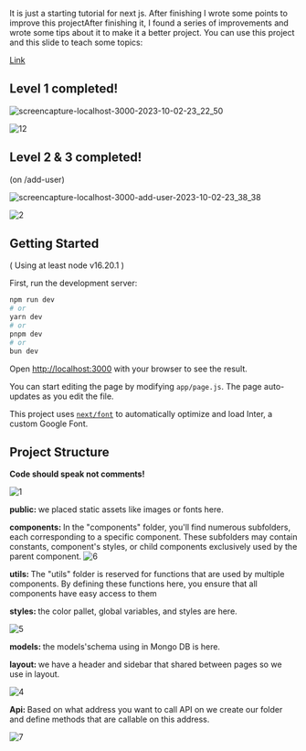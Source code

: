
It is just a starting tutorial for next js.
After finishing I wrote some points to improve this projectAfter finishing it, I found a series of improvements and wrote some tips about it to make it a better project.
You can use this project and this slide to teach some topics:

[Link](https://docs.google.com/presentation/d/1pRWbE-Gvvwbsh90f_RoJQD0GGuyvndbSh4wH3g4j4ls/edit?usp=sharing)

## Level 1 completed!

![screencapture-localhost-3000-2023-10-02-23_22_50](https://github.com/achm25/Next_Project_Example/assets/48030194/af1d48e3-0787-41d7-88d5-fe2cf4ea2f6c)

![12](https://github.com/achm25/Next_Project_Example/assets/48030194/ac53258e-1308-413d-a193-615a41410f14)


## Level 2 & 3 completed!

(on /add-user)

![screencapture-localhost-3000-add-user-2023-10-02-23_38_38](https://github.com/achm25/Next_Project_Example/assets/48030194/38b77ed4-9195-4171-87c3-b361224393c2)

![2](https://github.com/achm25/Next_Project_Example/assets/48030194/f553e29d-89d9-4b1a-a6e5-bca540bcb8b9)

## Getting Started

( Using at least node v16.20.1 )

First, run the development server:

```bash
npm run dev
# or
yarn dev
# or
pnpm dev
# or
bun dev
```

Open [http://localhost:3000](http://localhost:3000) with your browser to see the result.

You can start editing the page by modifying `app/page.js`. The page auto-updates as you edit the file.

This project uses [`next/font`](https://nextjs.org/docs/basic-features/font-optimization) to automatically optimize and load Inter, a custom Google Font.

## Project Structure

<strong> Code should speak not comments! </strong>

![1](https://github.com/achm25/Next_Project_Example/assets/48030194/c675e67f-af1d-4e3d-b52e-e4267081c4b2)

<strong> public: </strong>
we placed static assets like images or fonts here.

<strong> components: </strong>
In the "components" folder, you'll find numerous subfolders, each corresponding to a specific component. These subfolders may contain constants, component's styles, or child components exclusively used by the parent component.
![6](https://github.com/achm25/Next_Project_Example/assets/48030194/a96e070a-15d4-4bc4-9608-4dcd38a237ac)

<strong> utils: </strong>
The "utils" folder is reserved for functions that are used by multiple components. By defining these functions here, you ensure that all components have easy access to them

<strong> styles: </strong>
the color pallet, global variables, and styles are here.

![5](https://github.com/achm25/Next_Project_Example/assets/48030194/9115c6bf-29a0-4de6-a6ca-a82c3480c497)


<strong> models: </strong>
the models'schema using in Mongo DB is here.

<strong> layout: </strong>
we have a header and sidebar that shared between pages so we use in layout.

![4](https://github.com/achm25/Next_Project_Example/assets/48030194/35aeb62b-6434-40f0-8ff3-a8dd20cfa7e7)

<strong> Api: </strong>
Based on what address you want to call API on we create our folder and define methods that are callable on this address.

![7](https://github.com/achm25/Next_Project_Example/assets/48030194/7d9f0de3-a0f5-40a8-991d-7f1015ba8b3c)



